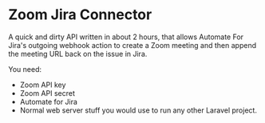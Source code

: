 # Zoom Jira Connector

A quick and dirty API written in about 2 hours, that allows Automate For Jira's outgoing webhook action to create a Zoom meeting and then append the meeting URL back on the issue in Jira.


You need:

* Zoom API key
* Zoom API secret
* Automate for Jira
* Normal web server stuff you would use to run any other Laravel project.

